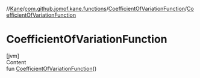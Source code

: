 //[Kane](../../index.md)/[com.github.jomof.kane.functions](../index.md)/[CoefficientOfVariationFunction](index.md)/[CoefficientOfVariationFunction](-coefficient-of-variation-function.md)



# CoefficientOfVariationFunction  
[jvm]  
Content  
fun [CoefficientOfVariationFunction](-coefficient-of-variation-function.md)()  



